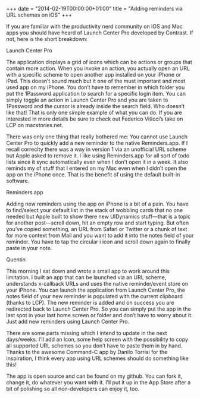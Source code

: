 +++
date = "2014-02-19T00:00:00+01:00"
title = "Adding reminders via URL schemes on iOS"
+++

If you are familiar with the productivity nerd community on iOS and Mac apps you should have heard of Launch Center Pro developed by Contrast. If not, here is the short breakdown:

Launch Center Pro

The application displays a grid of icons which can be actions or groups that contain more action. When you invoke an action, you actually open an URL with a specific scheme to open another app installed on your iPhone or iPad. This doesn’t sound much but it one of the must important and most used app on my iPhone. You don’t have to remember in which folder you put the 1Password application to search for a specific login item. You can simply toggle an action in Launch Center Pro and you are taken to 1Password and the cursor is already inside the search field. Who doesn’t like that! That is only one simple example of what you can do. If you are interested in more details be sure to check out Federico Viticci’s take on LCP on macstories.net.

There was only one thing that really bothered me: You cannot use Launch Center Pro to quickly add a new reminder to the native Reminders.app. If I recall correclty there was a way in version 1 via an unofficial URL scheme but Apple asked to remove it. I like using Reminders.app for all sort of todo lists since it sync automatically even when I don’t open it in a week. It also reminds my of stuff that I entered on my Mac even when I didn’t open the app on the iPhone once. That is the benefit of using the default built-in software.

Reminders.app

Adding new reminders using the app on iPhone is a bit of a pain. You have to find/select your default list in the stack of wobbling cards that no one needed but Apple built to show there new UIDynamics stuff—that is a topic for another post—scroll down, hit an empty row and start typing. But often you’ve copied something, an URL from Safari or Twitter or a chunk of text for more context from Mail and you want to add it into the notes field of your reminder. You have to tap the circular i icon and scroll down again to finally paste in your note.

Quentin

This morning I sat down and wrote a small app to work around this limitation. I built an app that can be launched via an URL scheme, understands x-callback URLs and uses the native reminder/event store on your iPhone. You can launch the application from Launch Center Pro, the notes field of your new reminder is populated with the current clipboard (thanks to LCP). The new reminder is added and on success you are redirected back to Launch Center Pro. So you can simply put the app in the last spot in your last home screen or folder and don’t have to worry about it. Just add new reminders using Launch Center Pro.

There are some parts missing which I intend to update in the next days/weeks. I’ll add an Icon, some help screen with the possibility to copy all supported URL schemes so you don’t have to paste them in by hand. Thanks to the awesome Command-C app by Danilo Torrisi for the inspiration, I think every app using URL schemes should do something like this!

The app is open source and can be found on my github. You can fork it, change it, do whatever you want with it. I’ll put it up in the App Store after a bit of polishing so all non-developers can enjoy it, too.
